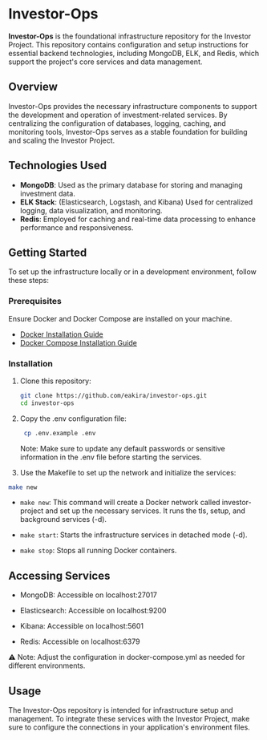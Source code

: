 # Investor-Ops

**Investor-Ops** is the foundational infrastructure repository for the Investor Project. This repository contains configuration and setup instructions for essential backend technologies, including MongoDB, ELK, and Redis, which support the project's core services and data management.

## Overview

Investor-Ops provides the necessary infrastructure components to support the development and operation of investment-related services. By centralizing the configuration of databases, logging, caching, and monitoring tools, Investor-Ops serves as a stable foundation for building and scaling the Investor Project.

## Technologies Used

- **MongoDB**: Used as the primary database for storing and managing investment data.
- **ELK Stack**: (Elasticsearch, Logstash, and Kibana) Used for centralized logging, data visualization, and monitoring.
- **Redis**: Employed for caching and real-time data processing to enhance performance and responsiveness.

## Getting Started

To set up the infrastructure locally or in a development environment, follow these steps:

### Prerequisites

Ensure Docker and Docker Compose are installed on your machine.

- [Docker Installation Guide](https://docs.docker.com/get-docker/)
- [Docker Compose Installation Guide](https://docs.docker.com/compose/install/)

### Installation

1. Clone this repository:

   ```bash
   git clone https://github.com/eakira/investor-ops.git
   cd investor-ops
   ```

2. Copy the .env configuration file:

   ```bash
    cp .env.example .env
    ```

    Note: Make sure to update any default passwords or sensitive information in the .env file before starting the services.

3. Use the Makefile to set up the network and initialize the services:

 ```bash
make new
```

*  ```make new```: This command will create a Docker network called investor-project and set up the necessary services. It runs the tls, setup, and background services (-d).

*  ```make start```: Starts the infrastructure services in detached mode (-d).

*  ```make stop```: Stops all running Docker containers.


## Accessing Services

* MongoDB: Accessible on localhost:27017

* Elasticsearch: Accessible on localhost:9200

* Kibana: Accessible on localhost:5601

* Redis: Accessible on localhost:6379


⚠️ Note: Adjust the configuration in docker-compose.yml as needed for different environments.



## Usage

The Investor-Ops repository is intended for infrastructure setup and management. To integrate these services with the Investor Project, make sure to configure the connections in your application's environment files.

